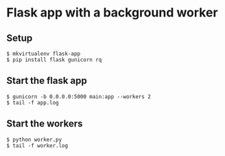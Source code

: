 # Flask app with a background worker

## Setup
```
$ mkvirtualenv flask-app
$ pip install flask gunicorn rq
```

## Start the flask app
```
$ gunicorn -b 0.0.0.0:5000 main:app --workers 2
$ tail -f app.log
```

## Start the workers
```
$ python worker.py
$ tail -f worker.log
```